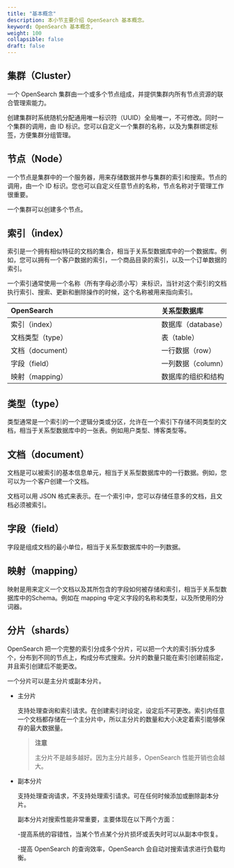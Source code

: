 ```yaml
---
title: "基本概念"
description: 本小节主要介绍 OpenSearch 基本概念。 
keyword: OpenSearch 基本概念, 
weight: 100
collapsible: false
draft: false
---
```




## 集群（Cluster）

一个 OpenSearch 集群由一个或多个节点组成，并提供集群内所有节点资源的联合管理索能力。

创建集群时系统随机分配通用唯一标识符（UUID）全局唯一，不可修改。同时一个集群的调用，由 ID 标识。您可以自定义一个集群的名称，以及为集群绑定标签，方便集群分组管理。

## 节点（Node）

一个节点是集群中的一个服务器，用来存储数据并参与集群的索引和搜索。节点的调用，由一个 ID 标识。您也可以自定义任意节点的名称，节点名称对于管理工作很重要。

一个集群可以创建多个节点。

## 索引（index）

索引是一个拥有相似特征的文档的集合，相当于关系型数据库中的一个数据库。例如，您可以拥有一个客户数据的索引，一个商品目录的索引，以及一个订单数据的索引。

一个索引通常使用一个名称（所有字母必须小写）来标识，当针对这个索引的文档执行索引、搜索、更新和删除操作的时候，这个名称被用来指向索引。

|<span style="display:inline-block;width:330px">OpenSearch</span> |<span style="display:inline-block;width:330px">关系型数据库</span>|
|:----|:----|
|   索引（index）     |  数据库（database）  |
|   文档类型（type）    |  表（table）  |
|   文档（document）  |  一行数据（row）   |
|   字段（field） |  一列数据（column）| 
|   映射（mapping） |  数据库的组织和结构（schema）| 

## 类型（type）

类型通常是一个索引的一个逻辑分类或分区，允许在一个索引下存储不同类型的文档，相当于关系型数据库中的一张表。例如用户类型、博客类型等。

## 文档（document）

文档是可以被索引的基本信息单元，相当于关系型数据库中的一行数据。例如，您可以为一个客户创建一个文档。

文档可以用 JSON 格式来表示。在一个索引中，您可以存储任意多的文档，且文档必须被索引。

## 字段（field）

字段是组成文档的最小单位，相当于关系型数据库中的一列数据。

## 映射（mapping）

映射是用来定义一个文档以及其所包含的字段如何被存储和索引，相当于关系型数据库中的Schema。例如在 mapping 中定义字段的名称和类型，以及所使用的分词器。

## 分片（shards）

OpenSearch 把一个完整的索引分成多个分片，可以把一个大的索引拆分成多个，分布到不同的节点上，构成分布式搜索。分片的数量只能在索引创建前指定，并且索引创建后不能更改。

一个分片可以是主分片或副本分片。

- 主分片

  支持处理查询和索引请求。在创建索引时设定，设定后不可更改。索引内任意一个文档都存储在一个主分片中，所以主分片的数量和大小决定着索引能够保存的最大数据量。

  > **注意**
  >
  > 主分片不是越多越好。因为主分片越多，OpenSearch 性能开销也会越大。

- 副本分片

  支持处理查询请求，不支持处理索引请求。可在任何时候添加或删除副本分片。

  副本分片对搜索性能非常重要，主要体现在以下两个方面：

  -提高系统的容错性，当某个节点某个分片损坏或丢失时可以从副本中恢复。

  -提高 OpenSearch 的查询效率，OpenSearch 会自动对搜索请求进行负载均衡。

<!--## recovery

recovery 是指数据恢复或数据重新分布，OpenSearch 在有节点加入或退出时会根据机器的负载对索引分片进行重新分配，宕机的节点重新启动时也会进行数据恢复。

## gateway

gateway 是指 OpenSearch 索引快照的存储方式，OpenSearch 默认优先将索引存放到内存中，当内存满时再将这些索引持久化存储至本地硬盘。

gateway 对索引快照进行存储，当 OpenSearch 集群关闭再重新启动时就会从 gateway 中读取索引备份数据。OpenSearch 支持多种类型的 gateway，有本地文件系统（默认）、分布式文件系统、Hadoop 的 HDFS 和 QingStor。

## discovery.zen

discovery.zen 是指 OpenSearch 的自动发现节点机制，OpenSearch 是一个基于 p2p 的系统，一般先经过广播寻找存在的节点，再经多播协议进行节点之间的通信，同时也支持点对点的交互。

## Transport

Transport 是指 OpenSearch 内部节点或集群与客户端的交互方式，默认使用 TCP 协议进行交互。

此外，通过插件的方式集成，也支持使用 HTTP 协议（JSON 格式）、thrift、servlet、memcached、zeroMQ 等传输协议进行交互。
-->
